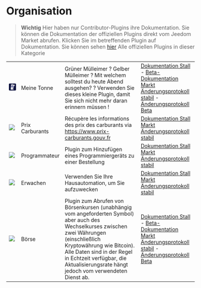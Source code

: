 
# Organisation


>**Wichtig**
>Hier haben nur Contributor-Plugins ihre Dokumentation. Sie können die Dokumentation der offiziellen Plugins direkt vom Jeedom Market abrufen. Klicken Sie im betreffenden Plugin auf Dokumentation.
>Sie können sehen [hier](https://market.jeedom.com/index.php?v=d&p=market&type=plugin&categorie=organization) Alle offiziellen Plugins in dieser Kategorie


| | | | |
|--- | --- | --- | ---|
|<img src="mybin/mybin_icon.png" class="pluginLogo" width="100" />|Meine Tonne|Grüner Mülleimer ? Gelber Mülleimer ? Mit welchem solltest du heute Abend ausgehen? ? Verwenden Sie dieses kleine Plugin, damit Sie sich nicht mehr daran erinnern müssen ! |[Dokumentation Stall](https://tomitomas.github.io/jeedom_doc/MyBin/de_DE/) - [Beta-Dokumentation](https://tomitomas.github.io/jeedom_doc/MyBin/de_DE/)<br/>[Markt](https://market.jeedom.com/index.php?v=d&p=market_display&id=4125)<br/>[Änderungsprotokoll stabil](https://tomitomas.github.io/jeedom_doc/MyBin/de_DE/changelog) - [Änderungsprotokoll Beta](https://tomitomas.github.io/jeedom_doc/MyBin/de_DE/changelog_beta)|
|<img src="prixcarburants/prixcarburants_icon.png" class="pluginLogo" width="100" />|Prix Carburants|Récupère les informations des prix des carburants via https://www.prix-carburants.gouv.fr|[Dokumentation Stall](https://floman321.github.io/prixcarburants/de_DE/)<br/>[Markt](https://market.jeedom.com/index.php?v=d&p=market_display&id=3984)<br/>[Änderungsprotokoll stabil](https://floman321.github.io/prixcarburants/de_DE/changelog)|
|<img src="programmateur/programmateur_icon.png" class="pluginLogo" width="100" />|Programmateur|Plugin zum Hinzufügen eines Programmiergeräts zu einer Bestellung|[Dokumentation Stall](https://caelion.github.io/jeedom-plugins-documentation/Programmateur/de_DE/)<br/>[Markt](https://market.jeedom.com/index.php?v=d&p=market_display&id=3942)<br/>[Änderungsprotokoll stabil](https://caelion.github.io/jeedom-plugins-documentation/Programmateur/de_DE/changelog)|
|<img src="reveil/reveil_icon.png" class="pluginLogo" width="100" />|Erwachen|Verwenden Sie Ihre Hausautomation, um Sie aufzuwecken|[Dokumentation Stall](https://mika-nt28.github.io/Documentations/reveil/de_DE/)<br/>[Markt](https://market.jeedom.com/index.php?v=d&p=market_display&id=2775)<br/>[Änderungsprotokoll stabil](https://mika-nt28.github.io/Documentations/reveil/de_DE/changelog)|
|<img src="stockexchange/stockexchange_icon.png" class="pluginLogo" width="100" />|Börse|Plugin zum Abrufen von Börsenkursen (unabhängig vom angeforderten Symbol) aber auch des Wechselkurses zwischen zwei Währungen (einschließlich Kryptowährung wie Bitcoin). Alle Daten sind in der Regel in Echtzeit verfügbar, die Aktualisierungsrate hängt jedoch vom verwendeten Dienst ab.|[Dokumentation Stall](https://mips2648.github.io/jeedom-plugins-docs/stockexchange/de_DE/) - [Beta-Dokumentation](https://mips2648.github.io/jeedom-plugins-docs/stockexchange/de_DE/)<br/>[Markt](https://market.jeedom.com/index.php?v=d&p=market_display&id=3841)<br/>[Änderungsprotokoll stabil](https://mips2648.github.io/jeedom-plugins-docs/stockexchange/de_DE/changelog) - [Änderungsprotokoll Beta](https://mips2648.github.io/jeedom-plugins-docs/stockexchange/de_DE/changelog)|
